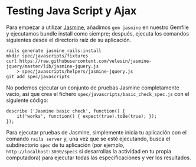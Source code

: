 
# Testing Java Script y Ajax

Para empezar a utilizar [Jasmine](https://jasmine.github.io/), añadimos `gem jasmine` en nuestro  Gemfile y ejecutamos bundle install como siempre; después, ejecuta los comandos siguientes desde el directorio raíz de su aplicación.


```
rails generate jasmine_rails:install 
mkdir spec/javascripts/fixtures 
curl https://raw.githubusercontent.com/velesin/jasmine-jquery/master/lib/jasmine-jquery.js
    > spec/javascripts/helpers/jasmine-jquery.js 
git add spec/javascripts 
```

No podemos ejecutar un conjunto de pruebas Jasmine completamente vacío, así que crea el fichero `spec/javascripts/basic_check_spec.js` con el siguiente código: 

```
describe ('Jasmine basic check', function() { 
    it('works', function() { expect(true).toBe(true); }); 
}); 
```
Para ejecutar pruebas de Jasmine, simplemente inicia tu aplicación con el comando `rails server` y, una vez que se esté ejecutando, busca el subdirectorio `spec` de tu aplicación (por ejemplo, `http://localhost:3000/specs` si desarrollas la actividad en tu propia computadora) para ejecutar todas las especificaciones y ver los resultados. 
